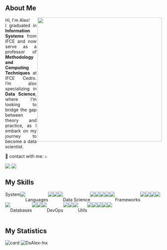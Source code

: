 ## About Me
<img src="https://raw.githubusercontent.com/MicaelliMedeiros/micaellimedeiros/master/image/computer-illustration.png" min-width="400px" max-width="400px" width="400px" align="right">

<p align="justify"> 
  Hi, I'm Alex!
  <br>
  I  graduated in <strong>Information Systems</strong> from IFCE and now serve as a professor of <strong>Methodology and Computing Techniques</strong> at IFCE Cedro. I’m also specializing in <strong>Data Science</strong>, where I’m looking to bridge the gap between theory and practice, as I embark on my journey to become a data scientist.
</p>

<p align="left">
  💌 contact with me: ⤵️
</p>

<p align="left">
  <a href="mailto:ds.alex.alves@gmail.com" alt="Gmail">
  <img src="https://img.shields.io/badge/-Gmail-FF0000?style=flat-square&labelColor=FF0000&logo=gmail&logoColor=white&link=LINK-DO-SEU-GMAIL" /></a>
  
  <a href="https://www.linkedin.com/in/alex-alves-8b0292220/" alt="LinkedIn">
  <img src="https://img.shields.io/badge/-Linkedin-0e76a8?style=flat-square&logo=Linkedin&logoColor=white&link=LINK-DO-SEU-LINKEDIN" /></a>
</p>

## My Skills
<!-- System -->
<div style="display: flex; flex-wrap: wrap;">
  System<br>
  <img src='https://img.shields.io/badge/Linux-FCC624.svg?style=for-the-badge&logo=Linux&logoColor=black'/>
  <br>Languages<br>
  <img src='https://img.shields.io/badge/Python-3776AB.svg?style=for-the-badge&logo=Python&logoColor=white'/>
  <img src='https://img.shields.io/badge/JavaScript-F7DF1E.svg?style=for-the-badge&logo=JavaScript&logoColor=black'/>
  <img src='https://img.shields.io/badge/TypeScript-3178C6.svg?style=for-the-badge&logo=TypeScript&logoColor=white'/>
  <br>Data Science<br>
  <img src='https://img.shields.io/badge/Jupyter-F37626.svg?style=for-the-badge&logo=Jupyter&logoColor=white'/>
  <img src='https://img.shields.io/badge/scikitlearn-F7931E.svg?style=for-the-badge&logo=scikit-learn&logoColor=white'/>
  <img src='https://img.shields.io/badge/Keras-D00000.svg?style=for-the-badge&logo=Keras&logoColor=white'/>
  <img src='https://img.shields.io/badge/NumPy-013243.svg?style=for-the-badge&logo=NumPy&logoColor=white'/>
  <img src='https://img.shields.io/badge/SciPy-8CAAE6.svg?style=for-the-badge&logo=SciPy&logoColor=white'/>
  <br>Frameworks<br>
  <img src='https://img.shields.io/badge/Django-092E20.svg?style=for-the-badge&logo=Django&logoColor=white'/>
  <img src='https://img.shields.io/badge/Flask-000000.svg?style=for-the-badge&logo=Flask&logoColor=white'/>
  <img src='https://img.shields.io/badge/Node.js-339933.svg?style=for-the-badge&logo=nodedotjs&logoColor=white'/>
  <img src='https://img.shields.io/badge/React-61DAFB.svg?style=for-the-badge&logo=React&logoColor=black'/>
  <img src='https://img.shields.io/badge/Angular-DD0031.svg?style=for-the-badge&logo=Angular&logoColor=white'/>
  <br>Databases<br>
  <img src='https://img.shields.io/badge/MySQL-4479A1.svg?style=for-the-badge&logo=MySQL&logoColor=white'/>
  <img src='https://img.shields.io/badge/PostgreSQL-4169E1.svg?style=for-the-badge&logo=PostgreSQL&logoColor=white'/>
  <img src='https://img.shields.io/badge/SQLite-003B57.svg?style=for-the-badge&logo=SQLite&logoColor=white'/>
  <br>DevOps<br>
  <img src='https://img.shields.io/badge/Git-F05032.svg?style=for-the-badge&logo=Git&logoColor=white'/>
  <img src='https://img.shields.io/badge/GitHub-181717.svg?style=for-the-badge&logo=GitHub&logoColor=white'/>
  <img src='https://img.shields.io/badge/Docker-2496ED.svg?style=for-the-badge&logo=Docker&logoColor=white'/>
  <br>Utils<br>
  <img src='https://img.shields.io/badge/Insomnia-4000BF.svg?style=for-the-badge&logo=Insomnia&logoColor=white'/>
  <img src='https://img.shields.io/badge/Pytest-0A9EDC.svg?style=for-the-badge&logo=Pytest&logoColor=white'/>
  <img src='https://img.shields.io/badge/Selenium-43B02A.svg?style=for-the-badge&logo=Selenium&logoColor=white'/>
  <img src='https://img.shields.io/badge/Trello-0052CC.svg?style=for-the-badge&logo=Trello&logoColor=white'/>
  <img src='https://img.shields.io/badge/Figma-F24E1E.svg?style=for-the-badge&logo=Figma&logoColor=white'/>
</div>
<br>

## My Statistics

![card](https://github-readme-stats.vercel.app/api?username=DsAlex-lnx&theme=radical&show_icons=true)
![DsAlex-lnx](https://github-readme-stats.vercel.app/api/top-langs/?username=DsAlex-lnx&hide=html&layout=compact&theme=radical)

